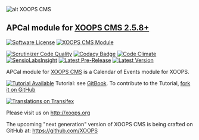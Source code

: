 ![alt XOOPS CMS](http://xoops.org/images/logoXoops4GithubRepository.png)
## APCal module for  [XOOPS CMS 2.5.8+](https://xoops.org)
[![Software License](https://img.shields.io/badge/license-GPL-brightgreen.svg?style=flat)](LICENSE)
[![XOOPS CMS Module](https://img.shields.io/badge/XOOPS%20CMS-Module-blue.svg)](http://xoops.org)

[![Scrutinizer Code Quality](https://img.shields.io/scrutinizer/g/XoopsModules25x/apcal.svg?style=flat)](https://scrutinizer-ci.com/g/XoopsModules25x/apcal/?branch=master)
[![Codacy Badge](https://api.codacy.com/project/badge/Grade/4ef0014b9f174dbbbc7978cdc71631a4)](https://www.codacy.com/app/mambax7/apcal_2/dashboard)
[![Code Climate](https://img.shields.io/codeclimate/github/XoopsModules25x/apcal.svg?style=flat)](https://codeclimate.com/github/XoopsModules25x/apcal)
[![SensioLabsInsight](https://insight.sensiolabs.com/projects/70015160-128b-4e76-9d8b-691e6efe05f6/mini.png)](https://insight.sensiolabs.com/projects/70015160-128b-4e76-9d8b-691e6efe05f6)
[![Latest Pre-Release](https://img.shields.io/github/tag/XoopsModules25x/apcal.svg?style=flat)](https://github.com/XoopsModules25x/apcal/tags/)
[![Latest Version](https://img.shields.io/github/release/XoopsModules25x/apcal.svg?style=flat)](https://github.com/XoopsModules25x/apcal/releases/)

APCal module for [XOOPS CMS](http://xoops.org) is a Calendar of Events module for XOOPS.

[![Tutorial Available](http://xoops.org/images/tutorial-available-blue.svg)](https://www.gitbook.com/book/xoops/apcal-tutorial/) Tutorial: see [GitBook](https://www.gitbook.com/book/xoops/apcal-tutorial/).
To contribute to the Tutorial, [fork it on GitHub](https://github.com/XoopsDocs/apcal-tutorial)

[![Translations on Transifex](http://xoops.org/images/translations-transifex-blue.svg)](https://www.transifex.com/xoops)

Please visit us on http://xoops.org

The upcoming "next generation" version of XOOPS CMS is being crafted on GitHub at: https://github.com/XOOPS
